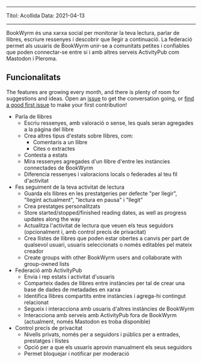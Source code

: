 - - -
Títol: Acollida Data: 2021-04-13
- - -

BookWyrm és una xarxa social per monitorar la teva lectura, parlar de llibres, escriure ressenyes i descobrir que llegir a continuació. La federació permet als usuaris de BookWyrm unir-se a comunitats petites i confiables que poden connectar-se entre si i amb altres serveis ActivityPub com Mastodon i Pleroma.

## Funcionalitats
The features are growing every month, and there is plenty of room for suggestions and ideas. Open an [issue](https://github.com/bookwyrm-social/bookwyrm/issues) to get the conversation going, or [find a good first issue](https://github.com/bookwyrm-social/bookwyrm/issues?q=is%3Aissue%20state%3Aopen%20label%3A%22good%20first%20issue%22) to make your first contribution!

- Parla de llibres
    - Escriu ressenyes, amb valoració o sense, les quals seran agregades a la pàgina del llibre
    - Crea altres tipus d'estats sobre llibres, com:
        - Comentaris a un llibre
        - Cites o extractes
    - Contesta a estats
    - Mira ressenyes agregades d'un llibre d'entre les instàncies connectades de BookWyrm
    - Diferencia ressenyes i valoracions locals o federades al teu fil d'activitat
- Fes seguiment de la teva activitat de lectura
    - Guarda els llibres en les prestatgeries per defecte "per llegir", "llegint actualment", "lectura en pausa" i "llegit"
    - Crea prestatges personalitzats
    - Store started/stopped/finished reading dates, as well as progress updates along the way
    - Actualitza l'activitat de lectura que veuen els teus seguidors (opcionalment i, amb control precís de privacitat)
    - Crea llistes de llibres que poden estar obertes a canvis per part de qualsevol usuari, usuaris seleccionats o només editables pel mateix creador
    - Create groups with other BookWyrm users and collaborate with group-owned lists
- Federació amb ActivityPub
    - Envia i rep estats i activitat d'usuaris
    - Comparteix dades de llibres entre instàncies per tal de crear una base de dades de metadades en xarxa
    - Identifica llibres compartits entre instàncies i agrega-hi contingut relacionat
    - Segueix i interacciona amb usuaris d'altres instàncies de BookWyrm
    - Interacciona amb serveis amb ActivityPub fora de BookWyrm (actualment, només Mastodon es troba disponible)
- Control precís de privacitat
    - Nivells privats, només per a seguidors i públics per a entrades, prestatges i llistes
    - Opció per a que els usuaris aprovin manualment els seus seguidors
    - Permet bloquejar i notificar per moderació
